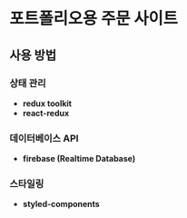 # 포트폴리오용 주문 사이트

## 사용 방법

### 상태 관리

-   **redux toolkit**
-   **react-redux**

### 데이터베이스 API

-   **firebase (Realtime Database)**

### 스타일링

-   **styled-components**

